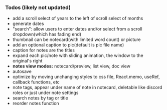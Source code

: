 ### Todos (likely not updated) 
- add a scroll select of years to the left of scroll select of months
- generate dates
- "search": allow users to enter dates and/or select from a scroll dropdown(which has fading end)
- thumbnail can be notecard(with limited word count) or picture
- add an optional caption to pic(default is pic file name)
- caption for notes are the titles
- expand each pic/note with sliding animation, the window to the original's right
- **notes view modes:** notecard/preview, list view, doc view
- autosave
- optimize by moving unchanging styles to css file, React.memo, useRef, callback functions, etc
- note tags, appear under name of note in notecard, deletable like discord roles or just under note settings
- search notes by tag or title
- reorder notes function